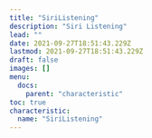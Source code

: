 ```yaml
---
title: "SiriListening"
description: "Siri Listening"
lead: ""
date: 2021-09-27T18:51:43.229Z
lastmod: 2021-09-27T18:51:43.229Z
draft: false
images: []
menu:
  docs:
    parent: "characteristic"
toc: true
characteristic:
  name: "SiriListening"
---
```

